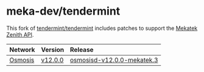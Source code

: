 # meka-dev/tendermint

This fork of [tendermint/tendermint](https://github.com/tendermint/tendermint)
includes patches to support the [Mekatek Zenith API](https://api.mekatek.xyz).

| Network            | Version                    | Release                                               |
|:-------------------|:---------------------------|:------------------------------------------------------|
| [Osmosis][osmosis] | [v12.0.0][osmosis-v12.0.0] | [osmosisd-v12.0.0-mekatek.3][osmosis-v12.0.0-release] |


[osmosis]:                 https://github.com/osmosis-labs/osmosis
[osmosis-v12.0.0]:         https://github.com/osmosis-labs/osmosis/tree/v12.0.0
[osmosis-v12.0.0-release]: https://github.com/meka-dev/tendermint/releases/tag/mekatek%2Fosmosis%2Fv12.0.0-3
